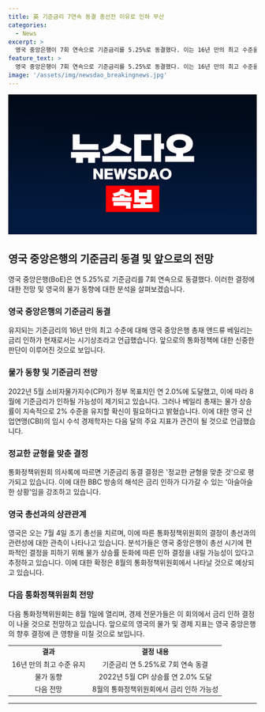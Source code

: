 ```yaml
---
title: 英 기준금리 7연속 동결 총선전 이유로 인하 무산
categories:
  - News
excerpt: >
  영국 중앙은행이 7회 연속으로 기준금리를 5.25%로 동결했다. 이는 16년 만의 최고 수준을 유지하는 결정으로, 총선 전 금리 인하 가능성이 높아져 물가 상승률에 대한 우려가 제기되고 있다. 영란은행 총재는 물가가 2%로 돌아온 것은 긍정적이지만, 물가 상승률이 낮은 수준으로 유지될 확신이 필요하다고 언급했다. 다음 회의에서는 경제 지표에 따라 금리 인하 결정이 있을 것으로 전망되고 있다.
feature_text: >
  영국 중앙은행이 7회 연속으로 기준금리를 5.25%로 동결했다. 이는 16년 만의 최고 수준을 유지하는 결정으로, 총선 전 금리 인하 가능성이 높아져 물가 상승률에 대한 우려가 제기되고 있다. 영란은행 총재는 물가가 2%로 돌아온 것은 긍정적이지만, 물가 상승률이 낮은 수준으로 유지될 확신이 필요하다고 언급했다. 다음 회의에서는 경제 지표에 따라 금리 인하 결정이 있을 것으로 전망되고 있다.
image: '/assets/img/newsdao_breakingnews.jpg'
---
```


<p><img src="/assets/img/newsdao_breakingnews.jpg" alt="pcversion 속보" /></p>

<h2 data-ke-size="size26">영국 중앙은행의 기준금리 동결 및 앞으로의 전망</h2>

<p data-ke-size="size16">영국 중앙은행(BoE)은 연 5.25%로 기준금리를 7회 연속으로 동결했다. 이러한 결정에 대한 전망 및 영국의 물가 동향에 대한 분석을 살펴보겠습니다.</p>

<h3>영국 중앙은행의 기준금리 동결</h3>

<p data-ke-size="size16">유지되는 기준금리의 16년 만의 최고 수준에 대해 영국 중앙은행 총재 앤드류 베일리는 금리 인하가 현재로서는 시기상조라고 언급했습니다. 앞으로의 통화정책에 대한 신중한 판단이 이루어진 것으로 보입니다.</p>

<h3>물가 동향 및 기준금리 전망</h3>

<p data-ke-size="size16">2022년 5월 소비자물가지수(CPI)가 정부 목표치인 연 2.0%에 도달했고, 이에 따라 8월에 기준금리가 인하될 가능성이 제기되고 있습니다. 그러나 베일리 총재는 물가 상승률이 지속적으로 2% 수준을 유지할 확신이 필요하다고 밝혔습니다. 이에 대한 영국 산업연맹(CBI)의 임시 수석 경제학자는 다음 달의 주요 지표가 관건이 될 것으로 언급했습니다.</p>

<h3>정교한 균형을 맞춘 결정</h3>

<p data-ke-size="size16">통화정책위원회 의사록에 따르면 기준금리 동결 결정은 '정교한 균형을 맞춘 것'으로 평가되고 있습니다. 이에 대한 BBC 방송의 해석은 금리 인하가 다가갈 수 있는 '아슬아슬한 상황'임을 강조하고 있습니다.</p>

<h3>영국 총선과의 상관관계</h3>

<p data-ke-size="size16">영국은 오는 7월 4일 조기 총선을 치르며, 이에 따른 통화정책위원회의 결정이 총선과의 관련성에 대한 관측이 나타나고 있습니다. 분석가들은 영국 중앙은행이 총선 시기에 편파적인 결정을 피하기 위해 물가 상승률 둔화에 따른 인하 결정을 내릴 가능성이 있다고 추정하고 있습니다. 이에 대한 확정은 8월의 통화정책위원회에서 나타날 것으로 예상되고 있습니다.</p>

<h3>다음 통화정책위원회 전망</h3>

<p data-ke-size="size16">다음 통화정책위원회는 8월 1일에 열리며, 경제 전문가들은 이 회의에서 금리 인하 결정이 나올 것으로 전망하고 있습니다. 앞으로의 영국의 물가 및 경제 지표는 영국 중앙은행의 향후 결정에 큰 영향을 미칠 것으로 보입니다.</p>

<table>
  <tr>
    <td style="text-align: center; height: 17px;"><b>결과</b></td>
    <td style="text-align: center; height: 17px;"><b>결정 내용</b></td>
  </tr>
  <tr>
    <td style="text-align: center; height: 17px;">16년 만의 최고 수준 유지</td>
    <td style="text-align: center; height: 17px;">기준금리 연 5.25%로 7회 연속 동결</td>
  </tr>
  <tr>
    <td style="text-align: center; height: 17px;">물가 동향</td>
    <td style="text-align: center; height: 17px;">2022년 5월 CPI 상승률 연 2.0% 도달</td>
  </tr>
  <tr>
    <td style="text-align: center; height: 17px;">다음 전망</td>
    <td style="text-align: center; height: 17px;">8월의 통화정책위원회에서 금리 인하 가능성</td>
  </tr>
</table>

<hr>

